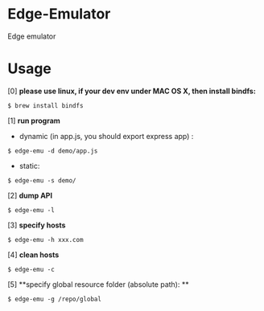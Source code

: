 # Edge-Emulator
Edge emulator

Usage
======
[0] **please use linux, if your dev env under MAC OS X, then install bindfs:**
```
$ brew install bindfs
```

[1] **run program**
* dynamic (in app.js, you should export express app) :
```
$ edge-emu -d demo/app.js
```
* static:
```
$ edge-emu -s demo/
```

[2] **dump API**
```
$ edge-emu -l
```

[3] **specify hosts**
```
$ edge-emu -h xxx.com
```

[4] **clean hosts**
```
$ edge-emu -c
```

[5] **specify global resource folder (absolute path): **
```
$ edge-emu -g /repo/global
```
